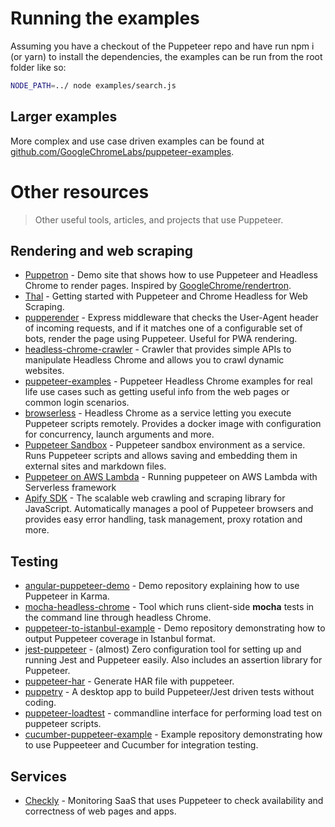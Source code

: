 # Running the examples

Assuming you have a checkout of the Puppeteer repo and have run npm i (or yarn) to install the dependencies, the examples can be run from the root folder like so:

```sh
NODE_PATH=../ node examples/search.js
```

## Larger examples

More complex and use case driven examples can be found at [github.com/GoogleChromeLabs/puppeteer-examples](https://github.com/GoogleChromeLabs/puppeteer-examples).

# Other resources

> Other useful tools, articles, and projects that use Puppeteer.

## Rendering and web scraping

- [Puppetron](https://github.com/cheeaun/puppetron) - Demo site that shows how to use Puppeteer and Headless Chrome to render pages. Inspired by [GoogleChrome/rendertron](https://github.com/GoogleChrome/rendertron).
- [Thal](https://medium.com/@e_mad_ehsan/getting-started-with-puppeteer-and-chrome-headless-for-web-scrapping-6bf5979dee3e 'An article on medium') - Getting started with Puppeteer and Chrome Headless for Web Scraping.
- [pupperender](https://github.com/LasaleFamine/pupperender) - Express middleware that checks the User-Agent header of incoming requests, and if it matches one of a configurable set of bots, render the page using Puppeteer. Useful for PWA rendering.
- [headless-chrome-crawler](https://github.com/yujiosaka/headless-chrome-crawler) - Crawler that provides simple APIs to manipulate Headless Chrome and allows you to crawl dynamic websites.
- [puppeteer-examples](https://github.com/checkly/puppeteer-examples) - Puppeteer Headless Chrome examples for real life use cases such as getting useful info from the web pages or common login scenarios.
- [browserless](https://github.com/joelgriffith/browserless) - Headless Chrome as a service letting you execute Puppeteer scripts remotely. Provides a docker image with configuration for concurrency, launch arguments and more.
- [Puppeteer Sandbox](https://puppeteersandbox.com) - Puppeteer sandbox environment as a service. Runs Puppeteer scripts and allows saving and embedding them in external sites and markdown files.
- [Puppeteer on AWS Lambda](https://github.com/jay-deshmukh/headless-chrome-with-puppeteer-on-AWS-lambda-with-serverless-framework) - Running puppeteer on AWS Lambda with Serverless framework
- [Apify SDK](https://github.com/apifytech/apify-js) - The scalable web crawling and scraping library for JavaScript. Automatically manages a pool of Puppeteer browsers and provides easy error handling, task management, proxy rotation and more.

## Testing

- [angular-puppeteer-demo](https://github.com/Quramy/angular-puppeteer-demo) - Demo repository explaining how to use Puppeteer in Karma.
- [mocha-headless-chrome](https://github.com/direct-adv-interfaces/mocha-headless-chrome) - Tool which runs client-side **mocha** tests in the command line through headless Chrome.
- [puppeteer-to-istanbul-example](https://github.com/bcoe/puppeteer-to-istanbul-example) - Demo repository demonstrating how to output Puppeteer coverage in Istanbul format.
- [jest-puppeteer](https://github.com/smooth-code/jest-puppeteer) - (almost) Zero configuration tool for setting up and running Jest and Puppeteer easily. Also includes an assertion library for Puppeteer.
- [puppeteer-har](https://github.com/Everettss/puppeteer-har) - Generate HAR file with puppeteer.
- [puppetry](https://puppetry.app/) - A desktop app to build Puppeteer/Jest driven tests without coding.
- [puppeteer-loadtest](https://github.com/svenkatreddy/puppeteer-loadtest) - commandline interface for performing load test on puppeteer scripts.
- [cucumber-puppeteer-example](https://github.com/mlampedx/cucumber-puppeteer-example) - Example repository demonstrating how to use Puppeeteer and Cucumber for integration testing.

## Services

- [Checkly](https://checklyhq.com) - Monitoring SaaS that uses Puppeteer to check availability and correctness of web pages and apps.
